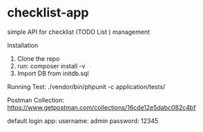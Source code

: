# checklist-app
simple API for checklist (TODO List ) management

Installation
1. Clone the repo
2. run: composer install -v
3. Import DB from initdb.sql

Running Test:
./vendor/bin/phpunit -c application/tests/

Postman Collection:
https://www.getpostman.com/collections/16cde12e5dabc082c4bf

default login app:
username: admin
password: 12345

